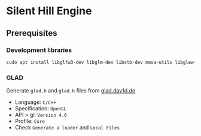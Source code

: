 # Silent Hill Engine

## Prerequisites

### Development libraries
```bash
sudo apt install libglfw3-dev libglm-dev libstb-dev mesa-utils libglew-dev
```

### GLAD
Generate `glad.h` and `glad.h` files from [glad.dav1d.de](https://glad.dav1d.de/)
- Language: `C/C++`
- Specification: `OpenGL`
- API > gl: `Version 4.6`
- Profile: `Core`
- Check `Generate a loader` and `Local Files`

